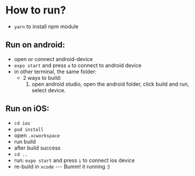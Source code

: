 # How to run?
- `yarn` to install npm module

## Run on android:
- open or connect android-device
- `expo start` and press `a` to connect to android device
- in other terminal, the same folder:
  - 2 ways to build:
	1. open android studio, open the android folder, click build and run, select device.

## Run on iOS:
- `cd ios`
- `pod install`
- open `.xcworkspace`
- run build
- after build success
- `cd ..`
- run: `expo start` and press `i` to connect ios device
- re-build in `xcode`
--- Bumm! it running :)
